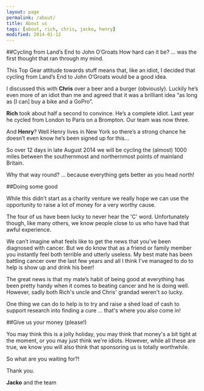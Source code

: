 ```yaml
---
layout: page
permalink: /about/
title: About us
tags: [about, rich, chris, jacko, henry]
modified: 2014-01-12
---
```


##Cycling from Land’s End to John O’Groats
How hard can it be? … was the first thought that ran through my mind.

This Top Gear attitude towards stuff means that, like an idiot, I decided that cycling from Land’s End to John O’Groats would be a good idea.

I discussed this with **Chris** over a beer and a burger (obviously). Luckily he’s even more of an idiot than me and agreed that it was a brilliant idea “as long as [I can] buy a bike and a GoPro”.

**Rich** took about half a second to convince. He’s a complete idiot. Last year he cycled from London to Paris on a Brompton. Our team was now three.

And **Henry**? Well Henry lives in New York so there’s a strong chance he doesn’t even know he’s been signed up for this…

So over 12 days in late August 2014 we will be cycling the (almost) 1000 miles between the southernmost and northernmost points of mainland Britain.

Why that way round? … because everything gets better as you head north!

##Doing some good

While this didn’t start as a charity venture we really hope we can use the opportunity to raise a lot of money for a very worthy cause.

The four of us have been lucky to never hear the 'C' word. Unfortunately though, like many others, we know people close to us who have had that awful experience.

We can’t imagine what feels like to get the news that you've been diagnosed with cancer. But we do know that as a friend or family member you instantly feel both terrible and utterly useless. My best mate has been battling cancer over the last few years and all I think I've managed to do to help is show up and drink his beer!

The great news is that my mate’s habit of being good at everything has been pretty handy when it comes to beating cancer and he is doing well. However, sadly both Rich's uncle and Chris' grandad weren't so lucky.

One thing we can do to help is to try and raise a shed load of cash to support research into finding a cure ... that's where you also come in!

##Give us your money (please!)

You may think this is a jolly holiday, you may think that money's a bit tight at the moment, or you may just think we're idiots. However, while all these are true, we know you will also think that sponsoring us is totally worthwhile.

So what are you waiting for?!

Thank you.

**Jacko** and the team
